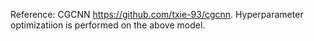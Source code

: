 Reference: CGCNN https://github.com/txie-93/cgcnn.
Hyperparameter optimizatiion is performed on the above model.
